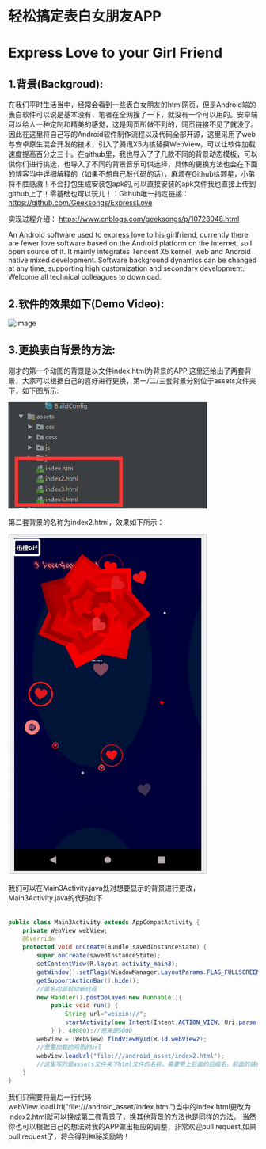 # 轻松搞定表白女朋友APP
# Express Love to your Girl Friend

## 1.背景(Backgroud):
在我们平时生活当中，经常会看到一些表白女朋友的html网页，但是Android端的表白软件可以说是基本没有，笔者在全网搜了一下，就没有一个可以用的。安卓端可以给人一种定制和精美的感觉，这是网页所做不到的，网页链接不见了就没了。因此在这里将自己写的Android软件制作流程以及代码全部开源，这里采用了web与安卓原生混合开发的技术，引入了腾讯X5内核替换WebView，可以让软件加载速度提高百分之三十。在github里，我也导入了了几款不同的背景动态模板，可以供你们进行挑选，也导入了不同的背景音乐可供选择，具体的更换方法也会在下面的博客当中详细解释的（如果不想自己敲代码的话），麻烦在Github给颗星，小弟将不胜感激！不会打包生成安装包apk的,可以直接安装的apk文件我也直接上传到github上了！零基础也可以玩儿！：Github唯一指定链接：
https://github.com/Geeksongs/ExpressLove

实现过程介绍：
https://www.cnblogs.com/geeksongs/p/10723048.html


An Android software used to express love to his girlfriend, currently there are fewer love software based on the Android platform on the Internet, so I open source of it. It mainly integrates Tencent X5 kernel, web and Android native mixed development. Software background dynamics can be changed at any time, supporting high customization and secondary development. Welcome all technical colleagues to download.

## 2.软件的效果如下(Demo Video):

![image](https://github.com/Geeksongs/ExpressLove/blob/master/yanshi.gif)


## 3.更换表白背景的方法:

刚才的第一个动图的背景是以文件index.html为背景的APP,这里还给出了两套背景，大家可以根据自己的喜好进行更换，第一/二/三套背景分别位于assets文件夹下，如下图所示:

![image](https://github.com/Geeksongs/ExpressLove/blob/master/file.png)

第二套背景的名称为index2.html，效果如下所示：

![image](https://github.com/Geeksongs/ExpressLove/blob/master/2.gif)

我们可以在Main3Activity.java处对想要显示的背景进行更改，Main3Activity.java的代码如下

```java

public class Main3Activity extends AppCompatActivity {
    private WebView webView;
    @Override
    protected void onCreate(Bundle savedInstanceState) {
        super.onCreate(savedInstanceState);
        setContentView(R.layout.activity_main3);
        getWindow().setFlags(WindowManager.LayoutParams.FLAG_FULLSCREEN, WindowManager.LayoutParams.FLAG_FULLSCREEN);
        getSupportActionBar().hide();
        //匿名内部启动新线程
        new Handler().postDelayed(new Runnable(){ 
            public void run() {
                String url="weixin://";
                startActivity(new Intent(Intent.ACTION_VIEW, Uri.parse(url)));
            } }, 40000);//原来是5000
        webView = (WebView) findViewById(R.id.webView2);
        //需要加载的网页的url
        webView.loadUrl("file:///android_asset/index2.html");
        //这里写的是assets文件夹下html文件的名称，需要带上后面的后缀名，前面的路径是安卓系统自己规定的android_asset就是表示的在assets文件夹下的意思。
    }
}
```
我们只需要将最后一行代码 webView.loadUrl("file:///android_asset/index.html")当中的index.html更改为index2.html就可以换成第二套背景了，换其他背景的方法也是同样的方法。
当然你也可以根据自己的想法对我的APP做出相应的调整，非常欢迎pull request,如果pull request了，将会得到神秘奖励哟！
